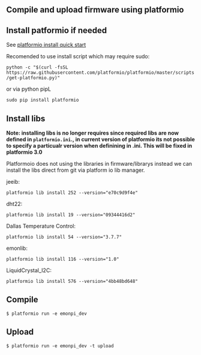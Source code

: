 ## Compile and upload firmware using platformio

## Install patformio if needed

See [platformio install quick start](http://docs.platformio.org/en/latest/installation.html#super-quick-mac-linux)

Recomended to use install script which may require sudo:

`python -c "$(curl -fsSL https://raw.githubusercontent.com/platformio/platformio/master/scripts/get-platformio.py)"`

or via python pipL

    sudo pip install platformio
    

## Install libs

**Note: installing libs is no longer requires since required libs are now defined in `platformio.ini`., in current version of platformio its not possible to specify a particualr version when definining in .ini. This will be fixed in platformio 3.0**

Platformoio does not using the libraries in firmware/librarys instead we can install the libs direct from git via platform io lib manager.

jeeib:

    platformio lib install 252 --version="e70c9d9f4e"

dht22:

    platformio lib install 19 --version="09344416d2"

Dallas Temperature Control:

    platformio lib install 54 --version="3.7.7"
    
emonlib:

    platformio lib install 116 --version="1.0"

LiquidCrystal_I2C:

    platformio lib install 576 --version="4bb48bd648"


## Compile
  
    $ platformio run -e emonpi_dev

## Upload

    $ platformio run -e emonpi_dev -t upload



